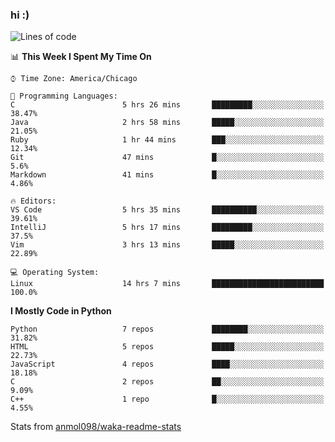### hi :)

<!--START_SECTION:waka-->
![Lines of code](https://img.shields.io/badge/From%20Hello%20World%20I%27ve%20Written-787798%20lines%20of%20code-blue)

📊 **This Week I Spent My Time On** 

```text
⌚︎ Time Zone: America/Chicago

💬 Programming Languages: 
C                        5 hrs 26 mins       █████████░░░░░░░░░░░░░░░░   38.47% 
Java                     2 hrs 58 mins       █████░░░░░░░░░░░░░░░░░░░░   21.05% 
Ruby                     1 hr 44 mins        ███░░░░░░░░░░░░░░░░░░░░░░   12.34% 
Git                      47 mins             █░░░░░░░░░░░░░░░░░░░░░░░░   5.6% 
Markdown                 41 mins             █░░░░░░░░░░░░░░░░░░░░░░░░   4.86%

🔥 Editors: 
VS Code                  5 hrs 35 mins       ██████████░░░░░░░░░░░░░░░   39.61% 
IntelliJ                 5 hrs 17 mins       █████████░░░░░░░░░░░░░░░░   37.5% 
Vim                      3 hrs 13 mins       █████░░░░░░░░░░░░░░░░░░░░   22.89%

💻 Operating System: 
Linux                    14 hrs 7 mins       █████████████████████████   100.0%

```

**I Mostly Code in Python** 

```text
Python                   7 repos             ████████░░░░░░░░░░░░░░░░░   31.82% 
HTML                     5 repos             █████░░░░░░░░░░░░░░░░░░░░   22.73% 
JavaScript               4 repos             ████░░░░░░░░░░░░░░░░░░░░░   18.18% 
C                        2 repos             ██░░░░░░░░░░░░░░░░░░░░░░░   9.09% 
C++                      1 repo              █░░░░░░░░░░░░░░░░░░░░░░░░   4.55%

```



<!--END_SECTION:waka-->

Stats from [anmol098/waka-readme-stats](https://github.com/anmol098/waka-readme-stats)